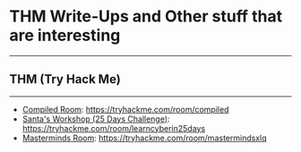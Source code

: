 # THM Write-Ups and Other stuff that are interesting
---
## THM (Try Hack Me)
---
- [Compiled Room](TryHackMeWriteUps/THMCompiled/THMCompiled.md): https://tryhackme.com/room/compiled
- [Santa's Workshop (25 Days Challenge)](TryHackMeWriteUps/25Days/SantaWorkshop/SantaWorkshop.md): https://tryhackme.com/room/learncyberin25days
- [Masterminds Room](TryHackMeWriteUps/THMMastermind/THMMasterMind.md): https://tryhackme.com/room/mastermindsxlq